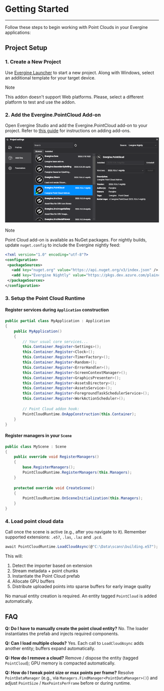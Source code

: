 # Getting Started

---

Follow these steps to begin working with Point Clouds in your Evergine applications:

## Project Setup

### 1. Create a New Project

Use [Evergine Launcher](../../evergine_launcher/create_project.md) to start a new project. Along with Windows, select an additional template for your target device.

> [!NOTE]
> This addon doesn't support Web platforms. Please, select a different platform to test and use the addon.

### 2. Add the Evergine.PointCloud Add-on

Open Evergine Studio and add the Evergine.PointCloud add-on to your project. Refer to [this guide](../../addons/index.md) for instructions on adding add-ons.

![Add-on installation](./images/addon_installation.png)

> [!NOTE]
> Point Cloud add-on is available as NuGet packages. For nightly builds, update `nuget.config` to include the Evergine nightly feed:
> 
> ```xml
> <?xml version="1.0" encoding="utf-8"?>
> <configuration>
>  <packageSources>
>    <add key="nuget.org" value="https://api.nuget.org/v3/index.json" />
>    <add key="Evergine Nightly" value="https://pkgs.dev.azure.com/plainconcepts/Evergine.Nightly/_packaging/Evergine.NightlyBuilds/nuget/v3/index.json" />
>  </packageSources>
> </configuration>
> ```

### 3. Setup the Point Cloud Runtime

#### Register services during `Application` construction

```csharp
public partial class MyApplication : Application
{
    public MyApplication()
    {
        // Your usual core services...
        this.Container.Register<Settings>();
        this.Container.Register<Clock>();
        this.Container.Register<TimerFactory>();
        this.Container.Register<Random>();
        this.Container.Register<ErrorHandler>();
        this.Container.Register<ScreenContextManager>();
        this.Container.Register<GraphicsPresenter>();
        this.Container.Register<AssetsDirectory>();
        this.Container.Register<AssetsService>();
        this.Container.Register<ForegroundTaskSchedulerService>();
        this.Container.Register<WorkActionScheduler>();

        // Point Cloud addon hook:
        PointCloudRuntime.OnAppConstruction(this.Container);
    }
}
```

#### Register managers in your `Scene`

```csharp
public class MyScene : Scene
{
    public override void RegisterManagers()
    {
        base.RegisterManagers();
        PointCloudRuntime.RegisterManagers(this.Managers);
    }

    protected override void CreateScene()
    {
        PointCloudRuntime.OnSceneInitialization(this.Managers);
    }
}
```

### 4. Load point cloud data

Call once the scene is active (e.g., after you navigate to it). Remember supported extensions: `.e57`, `.las`, `.laz` and `.pcd`.

```csharp
await PointCloudRuntime.LoadCloudAsync(@"C:\Data\scans\building.e57");
```

This will:

1. Detect the importer based on extension
2. Stream metadata + point chunks
3. Instantiate the Point Cloud prefab
4. Allocate GPU buffers
5. Distribute uploaded points into sparse buffers for early image quality

No manual entity creation is required. An entity tagged `PointCloud` is added automatically.

## FAQ

**Q: Do I have to manually create the point cloud entity?**
No. The loader instantiates the prefab and injects required components.

**Q: Can I load multiple clouds?**
Yes. Each call to `LoadCloudAsync` adds another entity; buffers expand automatically.

**Q: How do I remove a cloud?**
Remove / dispose the entity (tagged `PointCloud`); GPU memory is compacted automatically.

**Q: How do I tweak point size or max points per frame?**
Resolve `PointDataManager` (e.g., via `Managers.FindManager<PointDataManager>()`) and adjust `PointSize` / `MaxPointsPerFrame` before or during runtime.
